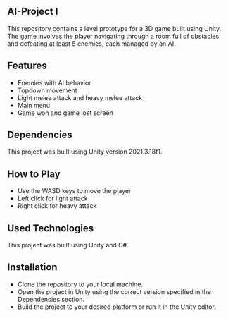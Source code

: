 ## AI-Project I
This repository contains a level prototype for a 3D game built using Unity. The game involves the player navigating through a room full of obstacles and defeating at least 5 enemies, each managed by an AI.

## Features
- Enemies with AI behavior
- Topdown movement
- Light melee attack and heavy melee attack
- Main menu
- Game won and game lost screen

## Dependencies
This project was built using Unity version 2021.3.18f1.

## How to Play
- Use the WASD keys to move the player
- Left click for light attack
- Right click for heavy attack

## Used Technologies
This project was built using Unity and C#.

## Installation
- Clone the repository to your local machine.
- Open the project in Unity using the correct version specified in the Dependencies section.
- Build the project to your desired platform or run it in the Unity editor.
